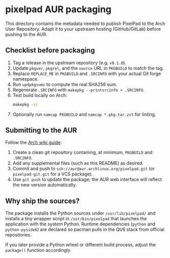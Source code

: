 # pixelpad AUR packaging

This directory contains the metadata needed to publish PixelPad to the Arch User Repository. Adapt it to your upstream hosting (GitHub/GitLab) before pushing to the AUR.

## Checklist before packaging

1. Tag a release in the upstream repository (e.g. `v0.1.0`).
2. Update `pkgver`, `pkgrel`, and the `source` URL in `PKGBUILD` to match the tag.
3. Replace `REPLACE_ME` in `PKGBUILD` and `.SRCINFO` with your actual Git forge namespace.
4. Run `updpkgsums` to compute the real SHA256 sum.
5. Regenerate `.SRCINFO` with `makepkg --printsrcinfo > .SRCINFO`.
6. Test build locally on Arch:
   ```bash
   makepkg -si
   ```
7. Optionally run `namcap PKGBUILD` and `namcap *.pkg.tar.zst` for linting.

## Submitting to the AUR

Follow the [Arch wiki guide](https://wiki.archlinux.org/title/Arch_User_Repository#Sharing_and_maintaining_packages):

1. Create a clean git repository containing, at minimum, `PKGBUILD` and `.SRCINFO`.
2. Add any supplemental files (such as this README) as desired.
3. Commit and push to `ssh://aur@aur.archlinux.org/pixelpad.git` (or `pixelpad-git.git` for a VCS package).
4. Use `git push` to update the package; the AUR web interface will reflect the new version automatically.

## Why ship the sources?

The package installs the Python sources under `/usr/lib/pixelpad/` and installs a tiny wrapper script in `/usr/bin/pixelpad` that launches the application with the system Python. Runtime dependencies (`python` and `python-pyside6`) are declared so pacman pulls in the Qt/6 stack from official repositories.

If you later provide a Python wheel or different build process, adjust the `package()` function accordingly.

